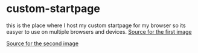 # custom-startpage
this is the place where I host my custom startpage for my browser so its easyer to use on multiple browsers and devices.
[Source for the first image](https://www.pinterest.de/pin/608548968392209461/)

[Source for the second image](https://i.imgur.com/D7aizxE.jpg)